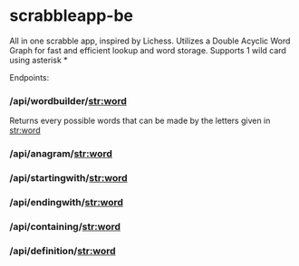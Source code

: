# scrabbleapp-be
All in one scrabble app, inspired by Lichess.
Utilizes a Double Acyclic Word Graph for fast and efficient lookup and word storage. Supports 1 wild card using asterisk *

Endpoints:
### /api/wordbuilder/<str:word>
Returns every possible words that can be made by the letters given in <str:word>

### /api/anagram/<str:word>
### /api/startingwith/<str:word>
### /api/endingwith/<str:word>
### /api/containing/<str:word>
### /api/definition/<str:word>
